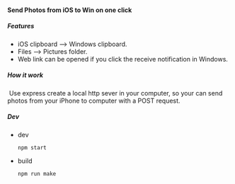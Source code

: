 #### Send Photos from iOS to Win on one click

##### Features

* iOS clipboard  -->  Windows clipboard.
* Files --> Pictures folder.
* Web link can be opened if you click the receive notification in Windows.



##### How it work

​	Use express create a local http sever in your computer, so your can send photos from your iPhone to computer with a POST request.



##### Dev

* dev

  ```shell
  npm start
  ```

* build

  ```shell
  npm run make
  ```

  